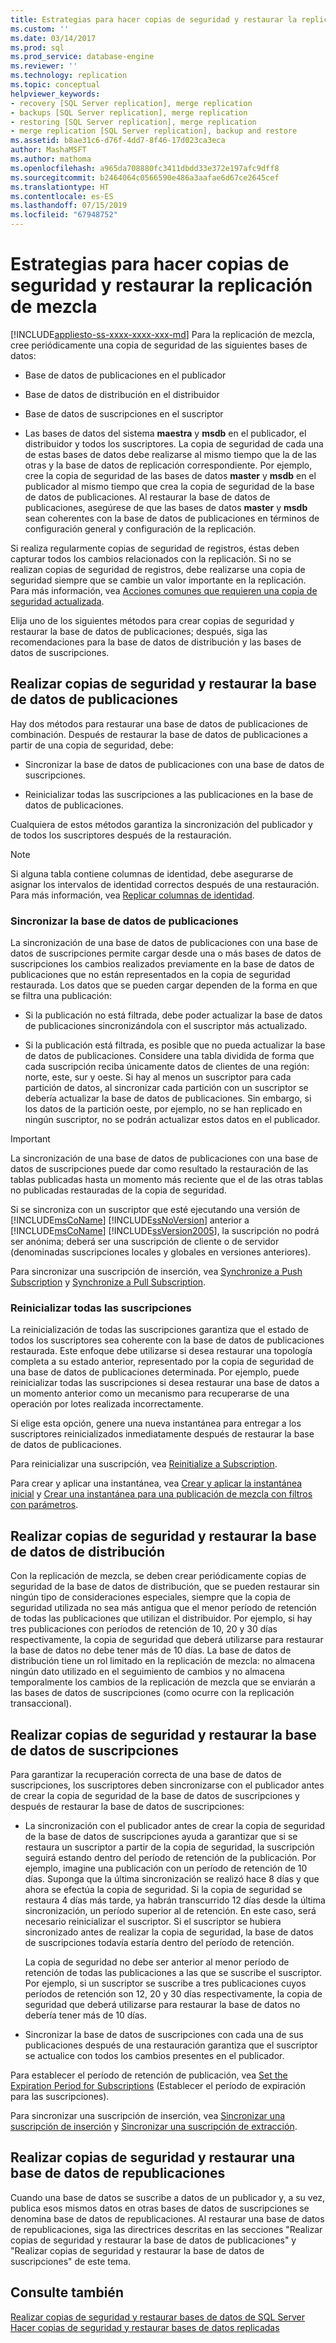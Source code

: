 ```yaml
---
title: Estrategias para hacer copias de seguridad y restaurar la replicación de mezcla | Microsoft Docs
ms.custom: ''
ms.date: 03/14/2017
ms.prod: sql
ms.prod_service: database-engine
ms.reviewer: ''
ms.technology: replication
ms.topic: conceptual
helpviewer_keywords:
- recovery [SQL Server replication], merge replication
- backups [SQL Server replication], merge replication
- restoring [SQL Server replication], merge replication
- merge replication [SQL Server replication], backup and restore
ms.assetid: b8ae31c6-d76f-4dd7-8f46-17d023ca3eca
author: MashaMSFT
ms.author: mathoma
ms.openlocfilehash: a965da708880fc3411dbdd33e372e197afc9dff8
ms.sourcegitcommit: b2464064c0566590e486a3aafae6d67ce2645cef
ms.translationtype: HT
ms.contentlocale: es-ES
ms.lasthandoff: 07/15/2019
ms.locfileid: "67948752"
---
```

# <a name="strategies-for-backing-up-and-restoring-merge-replication"></a>Estrategias para hacer copias de seguridad y restaurar la replicación de mezcla
[!INCLUDE[appliesto-ss-xxxx-xxxx-xxx-md](../../../includes/appliesto-ss-xxxx-xxxx-xxx-md.md)]
  Para la replicación de mezcla, cree periódicamente una copia de seguridad de las siguientes bases de datos:  
  
-   Base de datos de publicaciones en el publicador  
  
-   Base de datos de distribución en el distribuidor  
  
-   Base de datos de suscripciones en el suscriptor  
  
-   Las bases de datos del sistema **maestra** y **msdb** en el publicador, el distribuidor y todos los suscriptores. La copia de seguridad de cada una de estas bases de datos debe realizarse al mismo tiempo que la de las otras y la base de datos de replicación correspondiente. Por ejemplo, cree la copia de seguridad de las bases de datos **master** y **msdb** en el publicador al mismo tiempo que crea la copia de seguridad de la base de datos de publicaciones. Al restaurar la base de datos de publicaciones, asegúrese de que las bases de datos **master** y **msdb** sean coherentes con la base de datos de publicaciones en términos de configuración general y configuración de la replicación.  
  
 Si realiza regularmente copias de seguridad de registros, éstas deben capturar todos los cambios relacionados con la replicación. Si no se realizan copias de seguridad de registros, debe realizarse una copia de seguridad siempre que se cambie un valor importante en la replicación. Para más información, vea [Acciones comunes que requieren una copia de seguridad actualizada](../../../relational-databases/replication/administration/common-actions-requiring-an-updated-backup.md).  
  
 Elija uno de los siguientes métodos para crear copias de seguridad y restaurar la base de datos de publicaciones; después, siga las recomendaciones para la base de datos de distribución y las bases de datos de suscripciones.  
  
## <a name="backing-up-and-restoring-the-publication-database"></a>Realizar copias de seguridad y restaurar la base de datos de publicaciones  
 Hay dos métodos para restaurar una base de datos de publicaciones de combinación. Después de restaurar la base de datos de publicaciones a partir de una copia de seguridad, debe:  
  
-   Sincronizar la base de datos de publicaciones con una base de datos de suscripciones.  
  
-   Reinicializar todas las suscripciones a las publicaciones en la base de datos de publicaciones.  
  
 Cualquiera de estos métodos garantiza la sincronización del publicador y de todos los suscriptores después de la restauración.  
  
> [!NOTE]  
>  Si alguna tabla contiene columnas de identidad, debe asegurarse de asignar los intervalos de identidad correctos después de una restauración. Para más información, vea [Replicar columnas de identidad](../../../relational-databases/replication/publish/replicate-identity-columns.md).  
  
### <a name="synchronizing-the-publication-database"></a>Sincronizar la base de datos de publicaciones  
 La sincronización de una base de datos de publicaciones con una base de datos de suscripciones permite cargar desde una o más bases de datos de suscripciones los cambios realizados previamente en la base de datos de publicaciones que no están representados en la copia de seguridad restaurada. Los datos que se pueden cargar dependen de la forma en que se filtra una publicación:  
  
-   Si la publicación no está filtrada, debe poder actualizar la base de datos de publicaciones sincronizándola con el suscriptor más actualizado.  
  
-   Si la publicación está filtrada, es posible que no pueda actualizar la base de datos de publicaciones. Considere una tabla dividida de forma que cada suscripción reciba únicamente datos de clientes de una región: norte, este, sur y oeste. Si hay al menos un suscriptor para cada partición de datos, al sincronizar cada partición con un suscriptor se debería actualizar la base de datos de publicaciones. Sin embargo, si los datos de la partición oeste, por ejemplo, no se han replicado en ningún suscriptor, no se podrán actualizar estos datos en el publicador.  
  
> [!IMPORTANT]  
>  La sincronización de una base de datos de publicaciones con una base de datos de suscripciones puede dar como resultado la restauración de las tablas publicadas hasta un momento más reciente que el de las otras tablas no publicadas restauradas de la copia de seguridad.  
  
 Si se sincroniza con un suscriptor que esté ejecutando una versión de [!INCLUDE[msCoName](../../../includes/msconame-md.md)] [!INCLUDE[ssNoVersion](../../../includes/ssnoversion-md.md)] anterior a [!INCLUDE[msCoName](../../../includes/msconame-md.md)] [!INCLUDE[ssVersion2005](../../../includes/ssversion2005-md.md)], la suscripción no podrá ser anónima; deberá ser una suscripción de cliente o de servidor (denominadas suscripciones locales y globales en versiones anteriores).  
  
 Para sincronizar una suscripción de inserción, vea [Synchronize a Push Subscription](../../../relational-databases/replication/synchronize-a-push-subscription.md) y [Synchronize a Pull Subscription](../../../relational-databases/replication/synchronize-a-pull-subscription.md).  
  
### <a name="reinitializing-all-subscriptions"></a>Reinicializar todas las suscripciones  
 La reinicialización de todas las suscripciones garantiza que el estado de todos los suscriptores sea coherente con la base de datos de publicaciones restaurada. Este enfoque debe utilizarse si desea restaurar una topología completa a su estado anterior, representado por la copia de seguridad de una base de datos de publicaciones determinada. Por ejemplo, puede reinicializar todas las suscripciones si desea restaurar una base de datos a un momento anterior como un mecanismo para recuperarse de una operación por lotes realizada incorrectamente.  
  
 Si elige esta opción, genere una nueva instantánea para entregar a los suscriptores reinicializados inmediatamente después de restaurar la base de datos de publicaciones.  
  
 Para reinicializar una suscripción, vea [Reinitialize a Subscription](../../../relational-databases/replication/reinitialize-a-subscription.md).  
  
 Para crear y aplicar una instantánea, vea [Crear y aplicar la instantánea inicial](../../../relational-databases/replication/create-and-apply-the-initial-snapshot.md) y [Crear una instantánea para una publicación de mezcla con filtros con parámetros](../../../relational-databases/replication/create-a-snapshot-for-a-merge-publication-with-parameterized-filters.md).  
  
## <a name="backing-up-and-restoring-the-distribution-database"></a>Realizar copias de seguridad y restaurar la base de datos de distribución  
 Con la replicación de mezcla, se deben crear periódicamente copias de seguridad de la base de datos de distribución, que se pueden restaurar sin ningún tipo de consideraciones especiales, siempre que la copia de seguridad utilizada no sea más antigua que el menor período de retención de todas las publicaciones que utilizan el distribuidor. Por ejemplo, si hay tres publicaciones con períodos de retención de 10, 20 y 30 días respectivamente, la copia de seguridad que deberá utilizarse para restaurar la base de datos no debe tener más de 10 días. La base de datos de distribución tiene un rol limitado en la replicación de mezcla: no almacena ningún dato utilizado en el seguimiento de cambios y no almacena temporalmente los cambios de la replicación de mezcla que se enviarán a las bases de datos de suscripciones (como ocurre con la replicación transaccional).  
  
## <a name="backing-up-and-restoring-a-subscription-database"></a>Realizar copias de seguridad y restaurar la base de datos de suscripciones  
 Para garantizar la recuperación correcta de una base de datos de suscripciones, los suscriptores deben sincronizarse con el publicador antes de crear la copia de seguridad de la base de datos de suscripciones y después de restaurar la base de datos de suscripciones:  
  
-   La sincronización con el publicador antes de crear la copia de seguridad de la base de datos de suscripciones ayuda a garantizar que si se restaura un suscriptor a partir de la copia de seguridad, la suscripción seguirá estando dentro del período de retención de la publicación. Por ejemplo, imagine una publicación con un período de retención de 10 días. Suponga que la última sincronización se realizó hace 8 días y que ahora se efectúa la copia de seguridad. Si la copia de seguridad se restaura 4 días más tarde, ya habrán transcurrido 12 días desde la última sincronización, un período superior al de retención. En este caso, será necesario reinicializar el suscriptor. Si el suscriptor se hubiera sincronizado antes de realizar la copia de seguridad, la base de datos de suscripciones todavía estaría dentro del período de retención.  
  
     La copia de seguridad no debe ser anterior al menor período de retención de todas las publicaciones a las que se suscribe el suscriptor. Por ejemplo, si un suscriptor se suscribe a tres publicaciones cuyos períodos de retención son 12, 20 y 30 días respectivamente, la copia de seguridad que deberá utilizarse para restaurar la base de datos no debería tener más de 10 días.  
  
-   Sincronizar la base de datos de suscripciones con cada una de sus publicaciones después de una restauración garantiza que el suscriptor se actualice con todos los cambios presentes en el publicador.  
  
 Para establecer el período de retención de publicación, vea [Set the Expiration Period for Subscriptions](../../../relational-databases/replication/publish/set-the-expiration-period-for-subscriptions.md) (Establecer el período de expiración para las suscripciones).  
  
 Para sincronizar una suscripción de inserción, vea [Sincronizar una suscripción de inserción](../../../relational-databases/replication/synchronize-a-push-subscription.md) y [Sincronizar una suscripción de extracción](../../../relational-databases/replication/synchronize-a-pull-subscription.md).  
  
## <a name="backing-up-and-restoring-a-republishing-database"></a>Realizar copias de seguridad y restaurar una base de datos de republicaciones  
 Cuando una base de datos se suscribe a datos de un publicador y, a su vez, publica esos mismos datos en otras bases de datos de suscripciones se denomina base de datos de republicaciones. Al restaurar una base de datos de republicaciones, siga las directrices descritas en las secciones "Realizar copias de seguridad y restaurar la base de datos de publicaciones" y "Realizar copias de seguridad y restaurar la base de datos de suscripciones" de este tema.  
  
## <a name="see-also"></a>Consulte también  
 [Realizar copias de seguridad y restaurar bases de datos de SQL Server](../../../relational-databases/backup-restore/back-up-and-restore-of-sql-server-databases.md)   
 [Hacer copias de seguridad y restaurar bases de datos replicadas](../../../relational-databases/replication/administration/back-up-and-restore-replicated-databases.md)  
  
  
